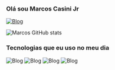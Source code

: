 ### Olá sou Marcos Casini Jr

[![Blog](https://img.shields.io/badge/LinkedIn-0077B5?style=for-the-badge&logo=linkedin&logoColor=white)](https://www.linkedin.com/feed/)

 ![Marcos GitHub stats](https://github-readme-stats.vercel.app/api?username=casini10&show_icons=true&theme=radical)
### Tecnologias que eu uso no meu dia

 ![Blog](https://img.shields.io/badge/JavaScript-323330?style=for-the-badge&logo=javascript&logoColor=F7DF1E) ![Blog]( https://img.shields.io/badge/TypeScript-007ACC?style=for-the-badge&logo=typescript&logoColor=white) ![Blog](	https://img.shields.io/badge/Node.js-43853D?style=for-the-badge&logo=node.js&logoColor=white) ![Blog](https://img.shields.io/badge/React-20232A?style=for-the-badge&logo=react&logoColor=61DAFB)




